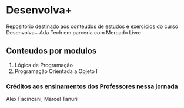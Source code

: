 # Desenvolva+

Repositório destinado aos conteudos de estudos e exercicios do curso Desenvolva+ Ada Tech em parceria com Mercado Livre

## Conteudos por modulos

1. Lógica de Programação
2. Programação Orientada a Objeto I

### Créditos aos ensinamentos dos Professores nessa jornada

Alex Facincani, Marcel Tanuri